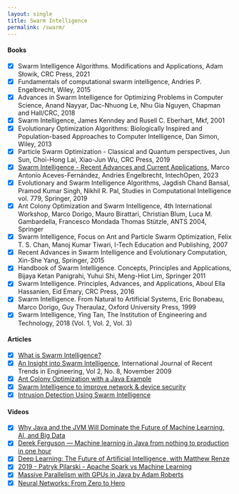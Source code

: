 ```yaml
---
layout: single
title: Swarm Intelligence
permalink: /swarm/
---
```


#### Books

- [x] Swarm Intelligence Algorithms. Modifications and Applications, Adam Słowik, CRC Press, 2021
- [x] Fundamentals of computational swarm intelligence, Andries P. Engelbrecht, Wiley, 2015
- [x] Advances in Swarm Intelligence for Optimizing Problems in Computer Science, Anand Nayyar, Dac-Nhuong Le, Nhu Gia Nguyen, Chapman and Hall/CRC, 2018
- [x] Swarm Intelligence, James Kenndey and Rusell C. Eberhart, Mkf, 2001
- [x] Evolutionary Optimization Algorithms: Biologically Inspired and Population-based Approaches to Computer Intelligence, Dan Simon, Wiley, 2013
- [x] Particle Swarm Optimization - Classical and Quantum perspectives, Jun Sun, Choi-Hong Lai, Xiao-Jun Wu, CRC Press, 2019
- [x] [Swarm Intelligence - Recent Advances and Current Applications](https://www.intechopen.com/books/11447), Marco Antonio Aceves-Fernández, Andries Engelbrecht, IntechOpen, 2023
- [x] Evolutionary and Swarm Intelligence Algorithms, Jagdish Chand Bansal, Pramod Kumar Singh, Nikhil R. Pal, Studies in Computational Intelligence vol. 779, Springer, 2019
- [x] Ant Colony Optimization and Swarm Intelligence, 4th International Workshop, Marco Dorigo, Mauro Birattari, Christian Blum, Luca M. Gambardella, Francesco Mondada Thomas Stützle, ANTS 2004, Springer
- [x] Swarm Intelligence, Focus on Ant and Particle Swarm Optimization, Felix T. S. Chan, Manoj Kumar Tiwari, I-Tech Education and Publishing, 2007
- [x] Recent Advances in Swarm Intelligence and Evolutionary Computation, Xin-She Yang, Springer, 2015
- [x] Handbook of Swarm Intelligence. Concepts, Principles and Applications, Bijaya Ketan Panigrahi, Yuhui Shi, Meng-Hiot Lim, Springer 2011
- [x] Swarm Intelligence. Principles, Advances, and Applications, Aboul Ella Hassanien, Eid Emary, CRC Press, 2016
- [x] Swarm Intelligence. From Natural to Artificial Systems, Eric Bonabeau, Marco Dorigo, Guy Theraulaz, Oxford University Press, 1999
- [x] Swarm Intelligence, Ying Tan, The Institution of Engineering and Technology, 2018 (Vol. 1, Vol. 2, Vol. 3)

#### Articles

- [x] [What is Swarm Intelligence?](https://www.baeldung.com/cs/swarm-intelligence)
- [x] [An Insight into Swarm Intelligence](https://citeseerx.ist.psu.edu/viewdoc/download?doi=10.1.1.381.7727&rep=rep1&type=pdf), International Journal of Recent Trends in Engineering, Vol 2, No. 8, November 2009
- [x] [Ant Colony Optimization with a Java Example](https://www.baeldung.com/java-ant-colony-optimization)
- [x] [Swarm Intelligence to improve network & device security](https://www.darkreading.com/vulnerabilities-threats/swarm-intelligence-may-be-just-the-ticket-for-improved-network-device-security)
- [x] [Intrusion Detection Using Swarm Intelligence](https://ieeexplore.ieee.org/abstract/document/8881840)

#### Videos

- [x] [Why Java and the JVM Will Dominate the Future of Machine Learning, AI, and Big Data](https://www.youtube.com/watch?v=Ytja2JuVMlw)
- [x] [Derek Ferguson — Machine learning in Java from nothing to production in one hour](https://www.youtube.com/watch?v=ljuf1mYqAIE)
- [x] [Deep Learning: The Future of Artificial Intelligence, with Matthew Renze](https://www.youtube.com/watch?v=AktmFvRVPsI)
- [x] [2019 - Patryk Pilarski - Apache Spark vs Machine Learning](https://www.youtube.com/watch?v=Ai8MdBKeHgc)
- [x] [Massive Parallelism with GPUs in Java by Adam Roberts](https://www.youtube.com/watch?v=CIjdipU66qw)
- [x] [Neural Networks: From Zero to Hero](https://www.youtube.com/playlist?list=PLAqhIrjkxbuWI23v9cThsA9GvCAUhRvKZ)